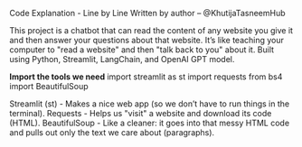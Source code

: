 Code Explanation - Line by Line Written by author – @KhutijaTasneemHub

This project is a chatbot that can read the content of any website you give it and then answer your questions about that website.
It’s like teaching your computer to "read a website" and then "talk back to you" about it.
Built using Python, Streamlit, LangChain, and OpenAI GPT model.

**Import the tools we need**
import streamlit as st
import requests
from bs4 import BeautifulSoup

Streamlit (st) - Makes a nice web app (so we don’t have to run things in the terminal).
Requests - Helps us "visit" a website and download its code (HTML).
BeautifulSoup - Like a cleaner: it goes into that messy HTML code and pulls out only the text we care about (paragraphs).







